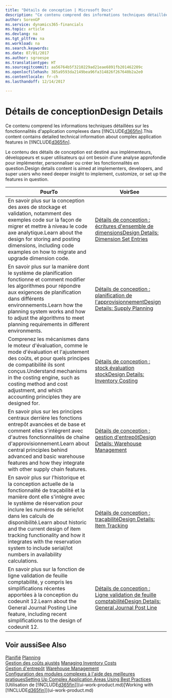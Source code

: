 ```yaml
---
title: "Détails de conception | Microsoft Docs"
description: "Ce contenu comprend des informations techniques détaillées sur les fonctionnalités d'application complexes dans Dynamics 365."
author: SorenGP
ms.service: dynamics365-financials
ms.topic: article
ms.devlang: na
ms.tgt_pltfrm: na
ms.workload: na
ms.search.keywords: 
ms.date: 07/01/2017
ms.author: sgroespe
ms.translationtype: HT
ms.sourcegitcommit: aa56764b5f3210229ad21eae6891fb201462209c
ms.openlocfilehash: 385a9593da2149bea96fa314826f267640b2a2e0
ms.contentlocale: fr-ch
ms.lasthandoff: 12/14/2017

---
```

# <a name="design-details"></a><span data-ttu-id="81d00-103">Détails de conception</span><span class="sxs-lookup"><span data-stu-id="81d00-103">Design Details</span></span>
<span data-ttu-id="81d00-104">Ce contenu comprend les informations techniques détaillées sur les fonctionnalités d'application complexes dans [!INCLUDE[d365fin](includes/d365fin_md.md)].</span><span class="sxs-lookup"><span data-stu-id="81d00-104">This content contains detailed technical information about complex application features in [!INCLUDE[d365fin](includes/d365fin_md.md)].</span></span>  

 <span data-ttu-id="81d00-105">Le contenu des détails de conception est destiné aux implémenteurs, développeurs et super utilisateurs qui ont besoin d'une analyse approfondie pour implémenter, personnaliser ou créer les fonctionnalités en question.</span><span class="sxs-lookup"><span data-stu-id="81d00-105">Design details content is aimed at implementers, developers, and super users who need deeper insight to implement, customize, or set up the features in question.</span></span>  

|<span data-ttu-id="81d00-106">**Pour**</span><span class="sxs-lookup"><span data-stu-id="81d00-106">**To**</span></span>|<span data-ttu-id="81d00-107">**Voir**</span><span class="sxs-lookup"><span data-stu-id="81d00-107">**See**</span></span>|  
|------------|-------------|  
|<span data-ttu-id="81d00-108">En savoir plus sur la conception des axes de stockage et validation, notamment des exemples code sur la façon de migrer et mettre à niveau le code axe analytique.</span><span class="sxs-lookup"><span data-stu-id="81d00-108">Learn about the design for storing and posting dimensions, including code examples on how to migrate and upgrade dimension code.</span></span>|[<span data-ttu-id="81d00-109">Détails de conception : écritures d'ensemble de dimensions</span><span class="sxs-lookup"><span data-stu-id="81d00-109">Design Details: Dimension Set Entries</span></span>](design-details-dimension-set-entries.md)|  
|<span data-ttu-id="81d00-110">En savoir plus sur la manière dont le système de planification fonctionne et comment modifier les algorithmes pour répondre aux exigences de planification dans différents environnements.</span><span class="sxs-lookup"><span data-stu-id="81d00-110">Learn how the planning system works and how to adjust the algorithms to meet planning requirements in different environments.</span></span>|[<span data-ttu-id="81d00-111">Détails de conception : planification de l'approvisionnement</span><span class="sxs-lookup"><span data-stu-id="81d00-111">Design Details: Supply Planning</span></span>](design-details-supply-planning.md)|  
|<span data-ttu-id="81d00-112">Comprenez les mécanismes dans le moteur d'évaluation, comme le mode d'évaluation et l'ajustement des coûts, et pour quels principes de compatibilité ils sont conçus.</span><span class="sxs-lookup"><span data-stu-id="81d00-112">Understand mechanisms in the costing engine, such as costing method and cost adjustment, and which accounting principles they are designed for.</span></span>|[<span data-ttu-id="81d00-113">Détails de conception : stock évaluation stock</span><span class="sxs-lookup"><span data-stu-id="81d00-113">Design Details: Inventory Costing</span></span>](design-details-inventory-costing.md)|  
|<span data-ttu-id="81d00-114">En savoir plus sur les principes centraux derrière les fonctions entrepôt avancées et de base et comment elles s'intègrent avec d'autres fonctionnalités de chaîne d'approvisionnement.</span><span class="sxs-lookup"><span data-stu-id="81d00-114">Learn about central principles behind advanced and basic warehouse features and how they integrate with other supply chain features.</span></span>|[<span data-ttu-id="81d00-115">Détails de conception : gestion d'entrepôt</span><span class="sxs-lookup"><span data-stu-id="81d00-115">Design Details: Warehouse Management</span></span>](design-details-warehouse-management.md)|  
|<span data-ttu-id="81d00-116">En savoir plus sur l'historique et la conception actuelle de la fonctionnalité de traçabilité et la manière dont elle s'intègre avec le système de réservation pour inclure les numéros de série/lot dans les calculs de disponibilité.</span><span class="sxs-lookup"><span data-stu-id="81d00-116">Learn about historic and the current design of item tracking functionality and how it integrates with the reservation system to include serial/lot numbers in availability calculations.</span></span>|[<span data-ttu-id="81d00-117">Détails de conception : traçabilité</span><span class="sxs-lookup"><span data-stu-id="81d00-117">Design Details: Item Tracking</span></span>](design-details-item-tracking.md)|  
|<span data-ttu-id="81d00-118">En savoir plus sur la fonction de ligne validation de feuille comptabilité, y compris les simplifications récentes apportées à la conception du codeunit 12.</span><span class="sxs-lookup"><span data-stu-id="81d00-118">Learn about the General Journal Posting Line feature, including recent simplifications to the design of codeunit 12.</span></span>|[<span data-ttu-id="81d00-119">Détails de conception : Ligne validation de feuille comptabilité</span><span class="sxs-lookup"><span data-stu-id="81d00-119">Design Details: General Journal Post Line</span></span>](design-details-general-journal-post-line.md)|  

## <a name="see-also"></a><span data-ttu-id="81d00-120">Voir aussi</span><span class="sxs-lookup"><span data-stu-id="81d00-120">See Also</span></span>  
 <span data-ttu-id="81d00-121">[Planifié](production-planning.md) </span><span class="sxs-lookup"><span data-stu-id="81d00-121">[Planning](production-planning.md) </span></span>  
 <span data-ttu-id="81d00-122">[Gestion des coûts ajustés](finance-manage-inventory-costs.md) </span><span class="sxs-lookup"><span data-stu-id="81d00-122">[Managing Inventory Costs](finance-manage-inventory-costs.md) </span></span>  
 <span data-ttu-id="81d00-123">[Gestion d'entrepôt](warehouse-manage-warehouse.md) </span><span class="sxs-lookup"><span data-stu-id="81d00-123">[Warehouse Management](warehouse-manage-warehouse.md) </span></span>  
 [<span data-ttu-id="81d00-124">Configuration des modules complexes à l'aide des meilleures pratiques</span><span class="sxs-lookup"><span data-stu-id="81d00-124">Setting Up Complex Application Areas Using Best Practices</span></span>](set-up-complex-application-areas-using-best-practices.md)  
 <span data-ttu-id="81d00-125">[Utilisation de [!INCLUDE[d365fin](includes/d365fin_md.md)]](ui-work-product.md)</span><span class="sxs-lookup"><span data-stu-id="81d00-125">[Working with [!INCLUDE[d365fin](includes/d365fin_md.md)]](ui-work-product.md)</span></span>

